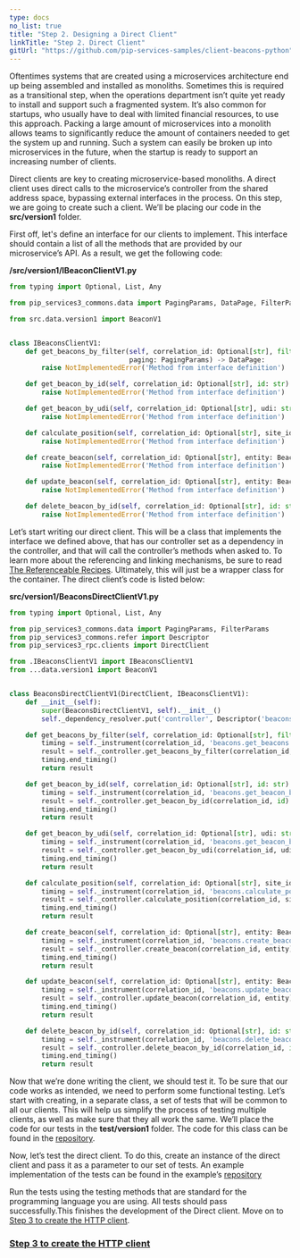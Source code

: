 ```yaml
---
type: docs
no_list: true
title: "Step 2. Designing a Direct Client"
linkTitle: "Step 2. Direct Client" 
gitUrl: "https://github.com/pip-services-samples/client-beacons-python"
---
```


Oftentimes systems that are created using a microservices architecture end up being assembled and installed as monoliths. Sometimes this is required as a transitional step, when the operations department isn’t quite yet ready to install and support such a fragmented system. It’s also common for startups, who usually have to deal with limited financial resources, to use this approach. Packing a large amount of microservices into a monolith allows teams to significantly reduce the amount of containers needed to get the system up and running. Such a system can easily be broken up into microservices in the future, when the startup is ready to support an increasing number of clients.

Direct clients are key to creating microservice-based monoliths. A direct client uses direct calls to the microservice’s controller from the shared address space, bypassing external interfaces in the process. On this step, we are going to create such a client. We’ll be placing our code in the **src/version1** folder.

First off, let's define an interface for our clients to implement. This interface should contain a list of all the methods that are provided by our microservice’s API. As a result, we get the following code:

**/src/version1/IBeaconClientV1.py**

```python
from typing import Optional, List, Any

from pip_services3_commons.data import PagingParams, DataPage, FilterParams

from src.data.version1 import BeaconV1


class IBeaconsClientV1:
    def get_beacons_by_filter(self, correlation_id: Optional[str], filter: FilterParams,
                              paging: PagingParams) -> DataPage:
        raise NotImplementedError('Method from interface definition')

    def get_beacon_by_id(self, correlation_id: Optional[str], id: str) -> dict:
        raise NotImplementedError('Method from interface definition')

    def get_beacon_by_udi(self, correlation_id: Optional[str], udi: str) -> dict:
        raise NotImplementedError('Method from interface definition')

    def calculate_position(self, correlation_id: Optional[str], site_id: str, udis: List[str]) -> Any:
        raise NotImplementedError('Method from interface definition')

    def create_beacon(self, correlation_id: Optional[str], entity: BeaconV1) -> dict:
        raise NotImplementedError('Method from interface definition')

    def update_beacon(self, correlation_id: Optional[str], entity: BeaconV1) -> dict:
        raise NotImplementedError('Method from interface definition')

    def delete_beacon_by_id(self, correlation_id: Optional[str], id: str) -> dict:
        raise NotImplementedError('Method from interface definition')

```

Let’s start writing our direct client. This will be a class that implements the interface we defined above, that has our controller set as a dependency in the controller, and that will call the controller’s methods when asked to. To learn more about the referencing and linking mechanisms, be sure to read [The Referenceable Recipes](../../recipes/component_references/). Ultimately, this will just be a wrapper class for the container. 
The direct client’s code is listed below:

**src/version1/BeaconsDirectClientV1.py**

```python
from typing import Optional, List, Any

from pip_services3_commons.data import PagingParams, FilterParams
from pip_services3_commons.refer import Descriptor
from pip_services3_rpc.clients import DirectClient

from .IBeaconsClientV1 import IBeaconsClientV1
from ...data.version1 import BeaconV1


class BeaconsDirectClientV1(DirectClient, IBeaconsClientV1):
    def __init__(self):
        super(BeaconsDirectClientV1, self).__init__()
        self._dependency_resolver.put('controller', Descriptor('beacons', 'controller', '*', '*', '1.0'))

    def get_beacons_by_filter(self, correlation_id: Optional[str], filter: FilterParams, paging: PagingParams) -> dict:
        timing = self._instrument(correlation_id, 'beacons.get_beacons')
        result = self._controller.get_beacons_by_filter(correlation_id, filter, paging)
        timing.end_timing()
        return result

    def get_beacon_by_id(self, correlation_id: Optional[str], id: str) -> dict:
        timing = self._instrument(correlation_id, 'beacons.get_beacon_by_id')
        result = self._controller.get_beacon_by_id(correlation_id, id)
        timing.end_timing()
        return result

    def get_beacon_by_udi(self, correlation_id: Optional[str], udi: str) -> dict:
        timing = self._instrument(correlation_id, 'beacons.get_beacon_by_udi')
        result = self._controller.get_beacon_by_udi(correlation_id, udi)
        timing.end_timing()
        return result

    def calculate_position(self, correlation_id: Optional[str], site_id: str, udis: List[str]) -> Any:
        timing = self._instrument(correlation_id, 'beacons.calculate_position')
        result = self._controller.calculate_position(correlation_id, site_id, udis)
        timing.end_timing()
        return result

    def create_beacon(self, correlation_id: Optional[str], entity: BeaconV1) -> dict:
        timing = self._instrument(correlation_id, 'beacons.create_beacon')
        result = self._controller.create_beacon(correlation_id, entity)
        timing.end_timing()
        return result

    def update_beacon(self, correlation_id: Optional[str], entity: BeaconV1) -> dict:
        timing = self._instrument(correlation_id, 'beacons.update_beacon')
        result = self._controller.update_beacon(correlation_id, entity)
        timing.end_timing()
        return result

    def delete_beacon_by_id(self, correlation_id: Optional[str], id: str) -> dict:
        timing = self._instrument(correlation_id, 'beacons.delete_beacon_by_id')
        result = self._controller.delete_beacon_by_id(correlation_id, id)
        timing.end_timing()
        return result

```

Now that we’re done writing the client, we should test it. 
To be sure that our code works as intended, we need to perform some functional testing. Let’s start with creating, in a separate class, a set of tests that will be common to all our clients. This will help us simplify the process of testing multiple clients, as well as make sure that they all work the same. We’ll place the code for our tests in the **test/version1** folder. The code for this class can be found in the [repository](https://github.com/pip-services-samples/client-beacons-python/blob/master/test/version1/BeaconsClientV1Fixture.py).


Now, let’s test the direct client. To do this, create an instance of the direct client and pass it as a parameter to our set of tests. 
An example implementation of the tests can be found in the example’s [repository](https://github.com/pip-services-samples/client-beacons-python/blob/master/test/version1/test_BeaconsDirectClientV1.python)


Run the tests using the testing methods that are standard for the programming language you are using. All tests should pass successfully.This finishes the development of the Direct client.
Move on to [Step 3 to create the HTTP client](../step3).


<span class="hide-title-link">

### [Step 3 to create the HTTP client](../step3)

</span>
